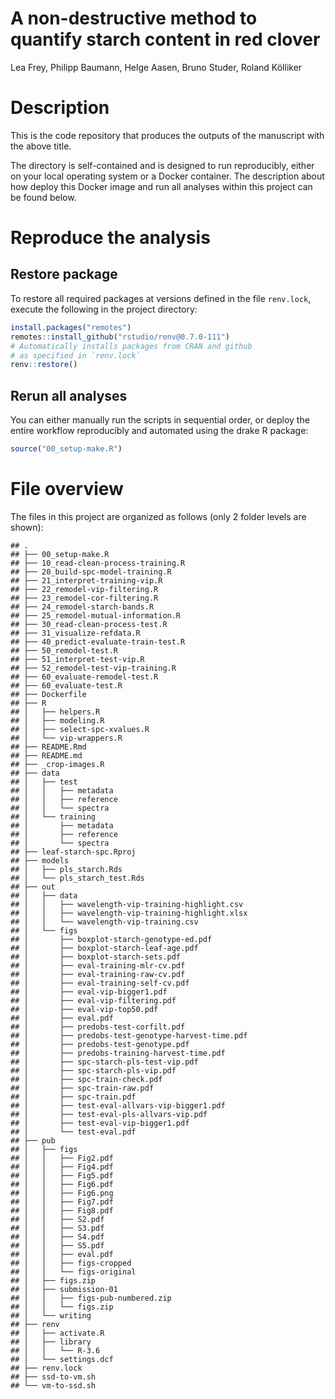 A non-destructive method to quantify starch content in red clover
================
Lea Frey, Philipp Baumann, Helge Aasen, Bruno Studer, Roland Kölliker

# Description

This is the code repository that produces the outputs of the manuscript
with the above title.

The directory is self-contained and is designed to run reproducibly,
either on your local operating system or a Docker container. The
description about how deploy this Docker image and run all analyses
within this project can be found below.

# Reproduce the analysis

## Restore package

To restore all required packages at versions defined in the file
`renv.lock`, execute the following in the project directory:

``` r
install.packages("remotes")
remotes::install_github("rstudio/renv@0.7.0-111")
# Automatically installs packages from CRAN and github 
# as specified in `renv.lock`
renv::restore()
```

## Rerun all analyses

You can either manually run the scripts in sequential order, or deploy
the entire workflow reproducibly and automated using the drake R
package:

``` r
source("00_setup-make.R")
```

# File overview

The files in this project are organized as follows (only 2 folder levels
are shown):

    ## .
    ## ├── 00_setup-make.R
    ## ├── 10_read-clean-process-training.R
    ## ├── 20_build-spc-model-training.R
    ## ├── 21_interpret-training-vip.R
    ## ├── 22_remodel-vip-filtering.R
    ## ├── 23_remodel-cor-filtering.R
    ## ├── 24_remodel-starch-bands.R
    ## ├── 25_remodel-mutual-information.R
    ## ├── 30_read-clean-process-test.R
    ## ├── 31_visualize-refdata.R
    ## ├── 40_predict-evaluate-train-test.R
    ## ├── 50_remodel-test.R
    ## ├── 51_interpret-test-vip.R
    ## ├── 52_remodel-test-vip-training.R
    ## ├── 60_evaluate-remodel-test.R
    ## ├── 60_evaluate-test.R
    ## ├── Dockerfile
    ## ├── R
    ## │   ├── helpers.R
    ## │   ├── modeling.R
    ## │   ├── select-spc-xvalues.R
    ## │   └── vip-wrappers.R
    ## ├── README.Rmd
    ## ├── README.md
    ## ├── _crop-images.R
    ## ├── data
    ## │   ├── test
    ## │   │   ├── metadata
    ## │   │   ├── reference
    ## │   │   └── spectra
    ## │   └── training
    ## │       ├── metadata
    ## │       ├── reference
    ## │       └── spectra
    ## ├── leaf-starch-spc.Rproj
    ## ├── models
    ## │   ├── pls_starch.Rds
    ## │   └── pls_starch_test.Rds
    ## ├── out
    ## │   ├── data
    ## │   │   ├── wavelength-vip-training-highlight.csv
    ## │   │   ├── wavelength-vip-training-highlight.xlsx
    ## │   │   └── wavelength-vip-training.csv
    ## │   └── figs
    ## │       ├── boxplot-starch-genotype-ed.pdf
    ## │       ├── boxplot-starch-leaf-age.pdf
    ## │       ├── boxplot-starch-sets.pdf
    ## │       ├── eval-training-mlr-cv.pdf
    ## │       ├── eval-training-raw-cv.pdf
    ## │       ├── eval-training-self-cv.pdf
    ## │       ├── eval-vip-bigger1.pdf
    ## │       ├── eval-vip-filtering.pdf
    ## │       ├── eval-vip-top50.pdf
    ## │       ├── eval.pdf
    ## │       ├── predobs-test-corfilt.pdf
    ## │       ├── predobs-test-genotype-harvest-time.pdf
    ## │       ├── predobs-test-genotype.pdf
    ## │       ├── predobs-training-harvest-time.pdf
    ## │       ├── spc-starch-pls-test-vip.pdf
    ## │       ├── spc-starch-pls-vip.pdf
    ## │       ├── spc-train-check.pdf
    ## │       ├── spc-train-raw.pdf
    ## │       ├── spc-train.pdf
    ## │       ├── test-eval-allvars-vip-bigger1.pdf
    ## │       ├── test-eval-pls-allvars-vip.pdf
    ## │       ├── test-eval-vip-bigger1.pdf
    ## │       └── test-eval.pdf
    ## ├── pub
    ## │   ├── figs
    ## │   │   ├── Fig2.pdf
    ## │   │   ├── Fig4.pdf
    ## │   │   ├── Fig5.pdf
    ## │   │   ├── Fig6.pdf
    ## │   │   ├── Fig6.png
    ## │   │   ├── Fig7.pdf
    ## │   │   ├── Fig8.pdf
    ## │   │   ├── S2.pdf
    ## │   │   ├── S3.pdf
    ## │   │   ├── S4.pdf
    ## │   │   ├── S5.pdf
    ## │   │   ├── eval.pdf
    ## │   │   ├── figs-cropped
    ## │   │   └── figs-original
    ## │   ├── figs.zip
    ## │   ├── submission-01
    ## │   │   ├── figs-pub-numbered.zip
    ## │   │   └── figs.zip
    ## │   └── writing
    ## ├── renv
    ## │   ├── activate.R
    ## │   ├── library
    ## │   │   └── R-3.6
    ## │   └── settings.dcf
    ## ├── renv.lock
    ## ├── ssd-to-vm.sh
    ## └── vm-to-ssd.sh
